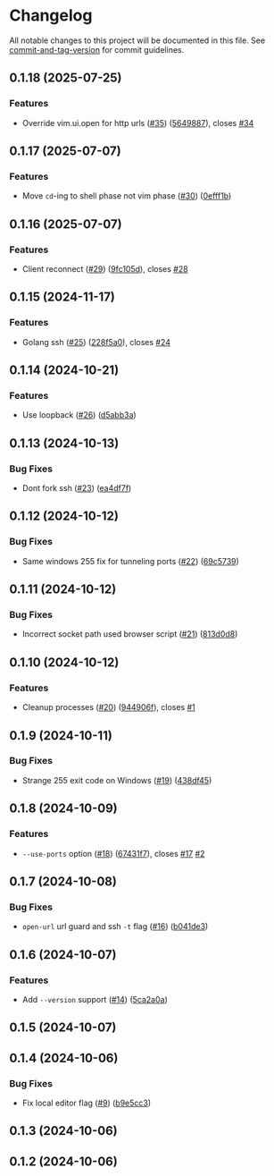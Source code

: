 # Changelog

All notable changes to this project will be documented in this file. See [commit-and-tag-version](https://github.com/absolute-version/commit-and-tag-version) for commit guidelines.

## 0.1.18 (2025-07-25)


### Features

* Override vim.ui.open for http urls ([#35](https://github.com/mikew/nvrh/issues/35)) ([5649887](https://github.com/mikew/nvrh/commit/5649887a9711617ffbc1ca2584e2bbd70b803891)), closes [#34](https://github.com/mikew/nvrh/issues/34)

## 0.1.17 (2025-07-07)


### Features

* Move `cd`-ing to shell phase not vim phase ([#30](https://github.com/mikew/nvrh/issues/30)) ([0efff1b](https://github.com/mikew/nvrh/commit/0efff1ba260657c4f930a58f9802ddd376df2f2a))

## 0.1.16 (2025-07-07)


### Features

* Client reconnect ([#29](https://github.com/mikew/nvrh/issues/29)) ([9fc105d](https://github.com/mikew/nvrh/commit/9fc105d95308b8a69b8c96ec785c2a7401281207)), closes [#28](https://github.com/mikew/nvrh/issues/28)

## 0.1.15 (2024-11-17)


### Features

* Golang ssh ([#25](https://github.com/mikew/nvrh/issues/25)) ([228f5a0](https://github.com/mikew/nvrh/commit/228f5a0f839a842f515929250e9fe6f7f4309a05)), closes [#24](https://github.com/mikew/nvrh/issues/24)

## 0.1.14 (2024-10-21)


### Features

* Use loopback ([#26](https://github.com/mikew/nvrh/issues/26)) ([d5abb3a](https://github.com/mikew/nvrh/commit/d5abb3a3a205e3195a67e2edbcc222a593cc5466))

## 0.1.13 (2024-10-13)


### Bug Fixes

* Dont fork ssh ([#23](https://github.com/mikew/nvrh/issues/23)) ([ea4df7f](https://github.com/mikew/nvrh/commit/ea4df7f796a2e64913c2b88b08498a20daada23c))

## 0.1.12 (2024-10-12)


### Bug Fixes

* Same windows 255 fix for tunneling ports ([#22](https://github.com/mikew/nvrh/issues/22)) ([69c5739](https://github.com/mikew/nvrh/commit/69c57391293f79b76e26b08771b42c0c9c88b361))

## 0.1.11 (2024-10-12)


### Bug Fixes

* Incorrect socket path used browser script ([#21](https://github.com/mikew/nvrh/issues/21)) ([813d0d8](https://github.com/mikew/nvrh/commit/813d0d8c2027d9dee8a21be3d44a2113146b0235))

## 0.1.10 (2024-10-12)


### Features

* Cleanup processes ([#20](https://github.com/mikew/nvrh/issues/20)) ([944906f](https://github.com/mikew/nvrh/commit/944906f4ce91b6fb7806d72feecfad011e508d9b)), closes [#1](https://github.com/mikew/nvrh/issues/1)

## 0.1.9 (2024-10-11)


### Bug Fixes

* Strange 255 exit code on Windows ([#19](https://github.com/mikew/nvrh/issues/19)) ([438df45](https://github.com/mikew/nvrh/commit/438df4593cfe0097f36405e38bb77f090c51425b))

## 0.1.8 (2024-10-09)


### Features

* `--use-ports` option ([#18](https://github.com/mikew/nvrh/issues/18)) ([67431f7](https://github.com/mikew/nvrh/commit/67431f7014b0e131c7a8cabf84f21e06e46760e3)), closes [#17](https://github.com/mikew/nvrh/issues/17) [#2](https://github.com/mikew/nvrh/issues/2)

## 0.1.7 (2024-10-08)


### Bug Fixes

* `open-url` url guard and ssh `-t` flag ([#16](https://github.com/mikew/nvrh/issues/16)) ([b041de3](https://github.com/mikew/nvrh/commit/b041de32b589b12166c92f458373bc7b6eb447aa))

## 0.1.6 (2024-10-07)


### Features

* Add `--version` support ([#14](https://github.com/mikew/nvrh/issues/14)) ([5ca2a0a](https://github.com/mikew/nvrh/commit/5ca2a0a189123df443e8543b591770d7ca510b30))

## 0.1.5 (2024-10-07)

## 0.1.4 (2024-10-06)


### Bug Fixes

* Fix local editor flag ([#9](https://github.com/mikew/nvrh/issues/9)) ([b9e5cc3](https://github.com/mikew/nvrh/commit/b9e5cc3c1494b1bbebe45064b4b650125002ae8b))

## 0.1.3 (2024-10-06)

## 0.1.2 (2024-10-06)

